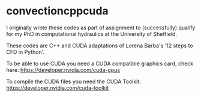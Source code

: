# convectioncppcuda

I originally wrote these codes as part of assignment to (successfully) qualify for my PhD in computational hydraulics at the University of Sheffield.

These codes are C++ and CUDA adaptations of Lorena Barba's '12 steps to CFD in Python'.

To be able to use CUDA you need a CUDA compatible graphics card, check here: https://developer.nvidia.com/cuda-gpus

To compile the CUDA files you need the CUDA Toolkit: https://developer.nvidia.com/cuda-toolkit
